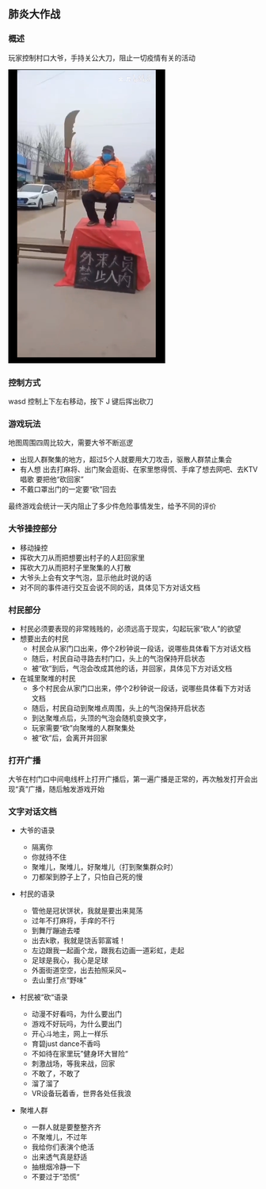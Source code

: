 ## 肺炎大作战

### 概述

玩家控制村口大爷，手持关公大刀，阻止一切疫情有关的活动

![image-20200127192418847](.\Images\daye.png)

### 控制方式

wasd 控制上下左右移动，按下 J 键后挥出砍刀

### 游戏玩法

地图周围四周比较大，需要大爷不断巡逻

* 出现人群聚集的地方，超过5个人就要用大刀攻击，驱散人群禁止集会
* 有人想 出去打麻将、出门聚会逛街、在家里憋得慌、手痒了想去网吧、去KTV唱歌 要把他“砍回家”
* 不戴口罩出门的一定要“砍”回去

最终游戏会统计一天内阻止了多少件危险事情发生，给予不同的评价

### 大爷操控部分

* 移动操控
* 挥砍大刀从而把想要出村子的人赶回家里
* 挥砍大刀从而把村子里聚集的人打散
* 大爷头上会有文字气泡，显示他此时说的话
* 对不同的事件进行交互会说不同的话，具体见下方对话文档

### 村民部分

* 村民必须要表现的非常贱贱的，必须远高于现实，勾起玩家“砍人”的欲望
* 想要出去的村民
  * 村民会从家门口出来，停个2秒钟说一段话，说哪些具体看下方对话文档
  * 随后，村民自动寻路去村门口，头上的气泡保持开启状态
  * 被“砍”到后，气泡会改成其他的话，并回家，具体见下方对话文档
* 在城里聚堆的村民
  * 多个村民会从家门口出来，停个2秒钟说一段话，说哪些具体看下方对话文档
  * 随后，村民自动到聚堆点周围，头上的气泡保持开启状态
  * 到达聚堆点后，头顶的气泡会随机变换文字，
  * 玩家需要“砍”向聚堆的人群聚集处
  * 被“砍”后，会离开并回家

### 打开广播

大爷在村门口中间电线杆上打开广播后，第一遍广播是正常的，再次触发打开会出现“真”广播，随后触发游戏开始

### 文字对话文档

* 大爷的语录
  * 隔离你
  * 你就待不住
  * 聚堆儿，聚堆儿，好聚堆儿（打到聚集群众时）
  * 刀都架到脖子上了，只怕自己死的慢

* 村民的语录
  * 管他是冠状饼状，我就是要出来晃荡
  * 过年不打麻将，手痒的不行
  * 到舞厅蹦迪去喽
  * 出去k歌，我就是饶舌郭富城！
  * 左边跟我一起画个龙，跟我右边画一道彩虹，走起
  * 足球是我心，我心是足球
  * 外面街道空空，出去拍照采风~
  * 去山里打点“野味”
* 村民被“砍“语录
  * 动漫不好看吗，为什么要出门
  * 游戏不好玩吗，为什么要出门
  * 开心斗地主，网上一样乐
  * 育碧just dance不香吗
  * 不如待在家里玩”健身环大冒险“
  * 刺激战场，等我来战，回家
  * 不敢了，不敢了
  * 溜了溜了
  * VR设备玩着香，世界各处任我浪
* 聚堆人群
  * 一群人就是要整整齐齐
  * 不聚堆儿，不过年
  * 我给你们表演个绝活
  * 出来透气真是舒适
  * 抽根烟冷静一下
  * 不要过于”恐慌“

